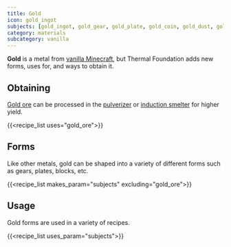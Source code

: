 ```yaml
---
title: Gold
icon: gold_ingot
subjects: [gold_ingot, gold_gear, gold_plate, gold_coin, gold_dust, gold_block]
category: materials
subcategory: vanilla
---
```


**Gold** is a metal from [vanilla Minecraft](https://minecraft.fandom.com/wiki/Gold_Ingot), but Thermal Foundation adds new forms, uses for, and ways to obtain it.

Obtaining
---------

[Gold ore](https://minecraft.fandom.com/wiki/Gold_Ore) can be processed in the [pulverizer](../../expansion/pulverizer/) or [induction smelter](../../expansion/induction-smelter/) for higher yield. 

{{<recipe_list uses="gold_ore">}}


Forms
---------

Like other metals, gold can be shaped into a variety of different forms such as gears, plates, blocks, etc.

{{<recipe_list makes_param="subjects" excluding="gold_ore">}}


Usage
-----

Gold forms are used in a variety of recipes.

{{<recipe_list uses_param="subjects">}}